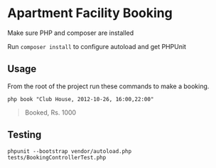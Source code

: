 # Apartment Facility Booking

Make sure PHP and composer are installed

Run `composer install` to configure autoload and get PHPUnit 

## Usage

From the root of the project run these commands to make a booking.

`php book "Club House, 2012-10-26, 16:00,22:00"`
> Booked, Rs. 1000

## Testing

`phpunit --bootstrap vendor/autoload.php tests/BookingControllerTest.php`
